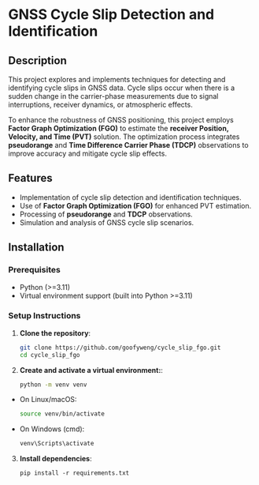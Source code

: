 # GNSS Cycle Slip Detection and Identification

## Description
This project explores and implements techniques for detecting and identifying cycle slips in GNSS data. Cycle slips occur when there is a sudden change in the carrier-phase measurements due to signal interruptions, receiver dynamics, or atmospheric effects. 

To enhance the robustness of GNSS positioning, this project employs **Factor Graph Optimization (FGO)** to estimate the **receiver Position, Velocity, and Time (PVT)** solution. The optimization process integrates **pseudorange** and **Time Difference Carrier Phase (TDCP)** observations to improve accuracy and mitigate cycle slip effects.

## Features
- Implementation of cycle slip detection and identification techniques.
- Use of **Factor Graph Optimization (FGO)** for enhanced PVT estimation.
- Processing of **pseudorange** and **TDCP** observations.
- Simulation and analysis of GNSS cycle slip scenarios.

## Installation

### Prerequisites
- Python (>=3.11)
- Virtual environment support (built into Python >=3.11)

### Setup Instructions

1. **Clone the repository**:
   ```sh
   git clone https://github.com/goofyweng/cycle_slip_fgo.git
   cd cycle_slip_fgo
2. **Create and activate a virtual environment:**:
    ```sh
    python -m venv venv
- On Linux/macOS:
    ```sh
    source venv/bin/activate
- On Windows (cmd):
    ```sh
    venv\Scripts\activate
3. **Install dependencies**:
    ```
    pip install -r requirements.txt







